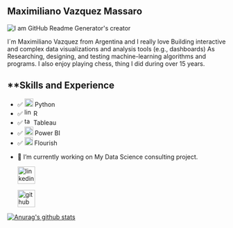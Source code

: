 ## Maximiliano Vazquez Massaro

![I am GitHub Readme Generator's creator](https://mvazquezmassaro.github.io/infovis/data_s.png)


I´m Maximiliano Vazquez from Argentina and I really love Building interactive and complex data visualizations and analysis tools (e.g., dashboards) As Researching, designing, and testing machine-learning algorithms and programs.
I also enjoy playing chess, thing I did during over 15 years.

## **Skills and Experience

 * :white_check_mark:  <img src='https://upload.wikimedia.org/wikipedia/commons/thumb/0/0a/Python.svg/48px-Python.svg.png' alt='python' height='19' width="20"> Python
 * :white_check_mark:  <img src='https://www.r-project.org/logo/Rlogo.svg' alt='linkedin' height='17'> R
 * :white_check_mark:  <img src='https://mvazquezmassaro.github.io//infovis/tableau-software.svg' alt='tableau' height='17'> Tableau
 * :white_check_mark:  <img src='https://mvazquezmassaro.github.io/infovis/powerbi.svg' alt='powerbi' height='20'> Power BI
 * :white_check_mark:  <img src='https://mvazquezmassaro.github.io/infovis/flourish.svg' alt='powerbi' height='19'> Flourish



- 🔭 I’m currently working on My Data Science consulting project.


    [<img src='https://mvazquezmassaro.github.io//infovis/linkedin-svgrepo-com.svg' alt='linkedin' height='40'>](https://www.linkedin.com/in/maximiliano-vazquez-massaro-3173a170/)  

    [<img src='https://mvazquezmassaro.github.io/infovis/github_icono.svg' alt='github' height='40'>](https://github.com/mvazquezmassaro)



 


[![Anurag's github stats](https://github-readme-stats.vercel.app/api?username=mvazquezmassaro)](https://github.com/anuraghazra/github-readme-stats)


